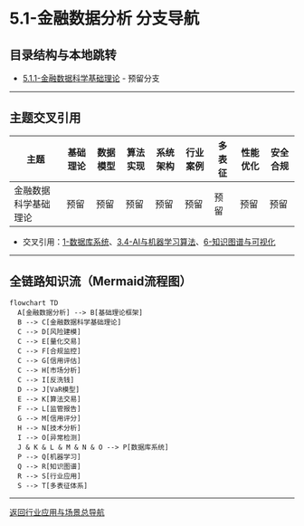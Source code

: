 # 5.1-金融数据分析 分支导航

## 目录结构与本地跳转

- [5.1.1-金融数据科学基础理论](5.1.1-金融数据科学基础理论.md) - 预留分支

---

## 主题交叉引用

| 主题      | 基础理论 | 数据模型 | 算法实现 | 系统架构 | 行业案例 | 多表征 | 性能优化 | 安全合规 |
|-----------|----------|----------|----------|----------|----------|--------|----------|----------|
| 金融数据科学基础理论| 预留 | 预留     | 预留     | 预留     | 预留     | 预留   | 预留     | 预留     |

- 交叉引用：[1-数据库系统](../../../1-数据库系统/README.md)、[3.4-AI与机器学习算法](../../../3-数据模型与算法/3.4-AI与机器学习算法/README.md)、[6-知识图谱与可视化](../../../6-知识图谱与可视化/README.md)

---

## 全链路知识流（Mermaid流程图）

```mermaid
flowchart TD
  A[金融数据分析] --> B[基础理论框架]
  B --> C[金融数据科学基础理论]
  C --> D[风险建模]
  C --> E[量化交易]
  C --> F[合规监控]
  C --> G[信用评估]
  C --> H[市场分析]
  C --> I[反洗钱]
  D --> J[VaR模型]
  E --> K[算法交易]
  F --> L[监管报告]
  G --> M[信用评分]
  H --> N[技术分析]
  I --> O[异常检测]
  J & K & L & M & N & O --> P[数据库系统]
  P --> Q[机器学习]
  Q --> R[知识图谱]
  R --> S[行业应用]
  S --> T[多表征体系]
```

---

[返回行业应用与场景总导航](../README.md)
